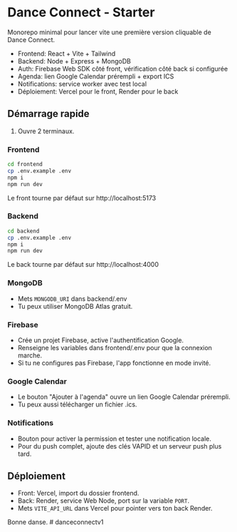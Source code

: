 # Dance Connect - Starter

Monorepo minimal pour lancer vite une première version cliquable de Dance Connect.

- Frontend: React + Vite + Tailwind
- Backend: Node + Express + MongoDB
- Auth: Firebase Web SDK côté front, vérification côté back si configurée
- Agenda: lien Google Calendar prérempli + export ICS
- Notifications: service worker avec test local
- Déploiement: Vercel pour le front, Render pour le back

## Démarrage rapide

1. Ouvre 2 terminaux.

### Frontend
```bash
cd frontend
cp .env.example .env
npm i
npm run dev
```
Le front tourne par défaut sur http://localhost:5173

### Backend
```bash
cd backend
cp .env.example .env
npm i
npm run dev
```
Le back tourne par défaut sur http://localhost:4000

### MongoDB
- Mets `MONGODB_URI` dans backend/.env
- Tu peux utiliser MongoDB Atlas gratuit.

### Firebase
- Crée un projet Firebase, active l'authentification Google.
- Renseigne les variables dans frontend/.env pour que la connexion marche.
- Si tu ne configures pas Firebase, l'app fonctionne en mode invité.

### Google Calendar
- Le bouton "Ajouter à l'agenda" ouvre un lien Google Calendar prérempli.
- Tu peux aussi télécharger un fichier .ics.

### Notifications
- Bouton pour activer la permission et tester une notification locale.
- Pour du push complet, ajoute des clés VAPID et un serveur push plus tard.

## Déploiement
- Front: Vercel, import du dossier frontend.
- Back: Render, service Web Node, port sur la variable `PORT`.
- Mets `VITE_API_URL` dans Vercel pour pointer vers ton back Render.

Bonne danse.
#   d a n c e c o n n e c t v 1  
 
